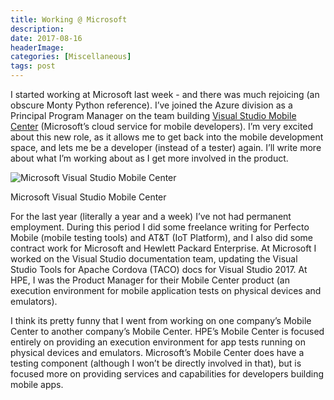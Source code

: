 ```yaml
---
title: Working @ Microsoft
description: 
date: 2017-08-16
headerImage: 
categories: [Miscellaneous]
tags: post
---
```


I started working at Microsoft last week - and there was much rejoicing (an obscure Monty Python reference). I’ve joined the Azure division as a Principal Program Manager on the team building [Visual Studio Mobile Center](https://www.visualstudio.com/vs/mobile-center/) (Microsoft’s cloud service for mobile developers). I’m very excited about this new role, as it allows me to get back into the mobile development space, and lets me be a developer (instead of a tester) again. I’ll write more about what I’m working about as I get more involved in the product.

![Microsoft Visual Studio Mobile Center](images/stories/2017/microsoft-mobile-center.png "Microsoft Visual Studio Mobile Center")

Microsoft Visual Studio Mobile Center

For the last year (literally a year and a week) I’ve not had permanent employment. During this period I did some freelance writing for Perfecto Mobile (mobile testing tools) and AT&T (IoT Platform), and I also did some contract work for Microsoft and Hewlett Packard Enterprise. At Microsoft I worked on the Visual Studio documentation team, updating the Visual Studio Tools for Apache Cordova (TACO) docs for Visual Studio 2017. At HPE, I was the Product Manager for their Mobile Center product (an execution environment for mobile application tests on physical devices and emulators).

I think its pretty funny that I went from working on one company’s Mobile Center to another company’s Mobile Center. HPE’s Mobile Center is focused entirely on providing an execution environment for app tests running on physical devices and emulators. Microsoft’s Mobile Center does have a testing component (although I won’t be directly involved in that), but is focused more on providing services and capabilities for developers building mobile apps.